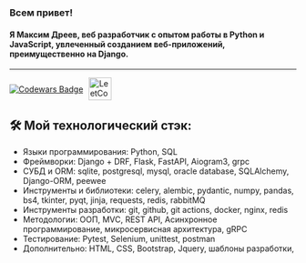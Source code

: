 <h3> Всем привет! </h3>
<h4> Я Максим Дреев, веб разработчик с опытом работы в Python и JavaScript, увлеченный созданием веб-приложений, преимущественно на Django.</h4>
<hr>

<div style="display: flex; align-items: center;">
  <a href="https://www.codewars.com/users/Richman-24">  
    <img src="https://www.codewars.com/users/Richman-24/badges/large" alt="Codewars Badge" style="margin-right: 10px;">
  </a>
  <a href="https://leetcode.com/u/RichMan24/">
    <img src="https://github.com/blackcater/blackcater/raw/main/images/social-leetcode.svg" height="40" style="max-width: 100%;" border="0" alt="LeetCode Badge">
  </a>
</div>

## 🛠️ Мой технологический стэк:
- Языки программирования: Python, SQL
- Фреймворки: Django + DRF, Flask, FastAPI, Aiogram3, grpc
- СУБД и ORM: sqlite, postgresql, mysql, oracle database, SQLAlchemy, Django-ORM, peewee
- Инструменты и библиотеки: celery, alembic, pydantic, numpy, pandas, bs4, tkinter, pyqt, jinja, requests, redis, rabbitMQ
- Инструменты разработки: git, github, git actions, docker, nginx, redis
- Методологии: ООП, MVC, REST API, Асинхронное программирование, микросервисная архитектура, gRPC
- Тестирование: Pytest, Selenium, unittest, postman
- Дополнительно: HTML, CSS, Bootstrap, Jquery, шаблоны разработки,
<br>
